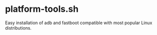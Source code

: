 # platform-tools.sh
Easy installation of adb and fastboot compatible with most popular Linux distributions.

